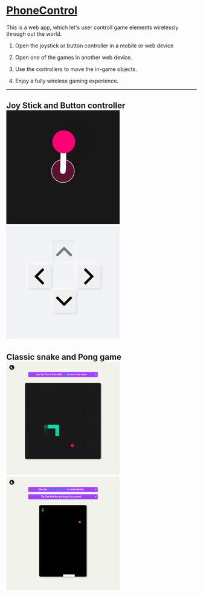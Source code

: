 # [PhoneControl](https://aayush9029.github.io/PhoneControl/)
This is a web app, which let's user controll game elements wirelessly through out the world.

1. Open the joystick or button controller in a mobile or web device

2. Open one of the games in another web device. 

3. Use the controllers to move the in-game objects.

4. Enjoy a fully wireless gaming experience.

---
Joy Stick and Button controller<br>
<img src="https://raw.githubusercontent.com/Aayush9029/PhoneControl/gh-pages/images/js.png" width="300px"> <img src="https://raw.githubusercontent.com/Aayush9029/PhoneControl/gh-pages/images/button.png" width="300px">
---
Classic snake and Pong game<br>
<img src="https://raw.githubusercontent.com/Aayush9029/PhoneControl/gh-pages/images/snake.png" width="300px"> <img src="https://raw.githubusercontent.com/Aayush9029/PhoneControl/gh-pages/images/pong.png" width="300px">
---
